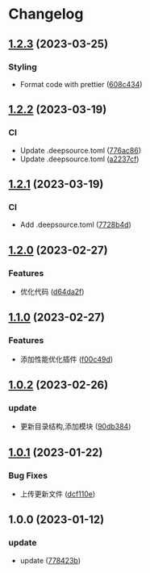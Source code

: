 # Changelog

## [1.2.3](https://github.com/School-of-Website-Engineering/Vue-project-template/compare/v1.2.2...v1.2.3) (2023-03-25)


### Styling

* Format code with prettier ([608c434](https://github.com/School-of-Website-Engineering/Vue-project-template/commit/608c434260b097ff7fa1741d52838a5425d4bac3))

## [1.2.2](https://github.com/School-of-Website-Engineering/Vue-project-template/compare/v1.2.1...v1.2.2) (2023-03-19)

### CI

- Update .deepsource.toml ([776ac86](https://github.com/School-of-Website-Engineering/Vue-project-template/commit/776ac86227f27c38028b950a2aa62fed932c74f7))
- Update .deepsource.toml ([a2237cf](https://github.com/School-of-Website-Engineering/Vue-project-template/commit/a2237cfa194e07509b1913cf94d46eba23c73b7f))

## [1.2.1](https://github.com/School-of-Website-Engineering/Vue-project-template/compare/v1.2.0...v1.2.1) (2023-03-19)

### CI

- Add .deepsource.toml ([7728b4d](https://github.com/School-of-Website-Engineering/Vue-project-template/commit/7728b4d838a73b42fe369baecc7fc75a4b1f9972))

## [1.2.0](https://github.com/School-of-Website-Engineering/Vue-project-template/compare/v1.1.0...v1.2.0) (2023-02-27)

### Features

- 优化代码 ([d64da2f](https://github.com/School-of-Website-Engineering/Vue-project-template/commit/d64da2f1d451c650e25b89acd7950e6970dec1b9))

## [1.1.0](https://github.com/School-of-Website-Engineering/Vue-project-template/compare/v1.0.2...v1.1.0) (2023-02-27)

### Features

- 添加性能优化插件 ([f00c49d](https://github.com/School-of-Website-Engineering/Vue-project-template/commit/f00c49d92f3675e56f8cca38912f3467698d226e))

## [1.0.2](https://github.com/School-of-Website-Engineering/Vue-project-template/compare/v1.0.1...v1.0.2) (2023-02-26)

### update

- 更新目录结构,添加模块 ([90db384](https://github.com/School-of-Website-Engineering/Vue-project-template/commit/90db384f2160c4fa0a369194762791b3cd6f6601))

## [1.0.1](https://github.com/School-of-Website-Engineering/Vue-project-template/compare/v1.0.0...v1.0.1) (2023-01-22)

### Bug Fixes

- 上传更新文件 ([dcf110e](https://github.com/School-of-Website-Engineering/Vue-project-template/commit/dcf110e70f270c1311ea7aff4e21e0d88e818c23))

## 1.0.0 (2023-01-12)

### update

- update ([778423b](https://github.com/School-of-Website-Engineering/Vue-project-template/commit/778423b1787617fa219ac8e38f2a89c922533587))
